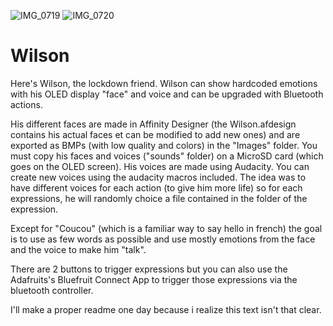 ![IMG_0719](https://user-images.githubusercontent.com/16622605/151033781-299a607c-4000-47ac-89de-97c09490417d.JPG)
![IMG_0720](https://user-images.githubusercontent.com/16622605/151033790-c610610b-68f3-4d07-8a57-fb2bb8657ca4.JPG)
# Wilson
Here's Wilson, the lockdown friend.
Wilson can show hardcoded emotions with his OLED display "face" and voice and can be upgraded with Bluetooth actions.

His different faces are made in Affinity Designer (the Wilson.afdesign contains his actual faces et can be modified to add new ones) and are exported as BMPs (with low quality and colors) in the "Images" folder.
You must copy his faces and voices ("sounds" folder) on a MicroSD card (which goes on the OLED screen).
His voices are made using Audacity.
You can create new voices using the audacity macros included.
The idea was to have different voices for each action (to give him more life) so for each expressions, he will randomly choice a file contained in the folder of the expression.

Except for "Coucou" (which is a familiar way to say hello in french) the goal is to use as few words as possible and use mostly emotions from the face and the voice to make him "talk".

There are 2 buttons to trigger expressions but you can also use the Adafruits's Bluefruit Connect App to trigger those expressions via the bluetooth controller.

I'll make a proper readme one day because i realize this text isn't that clear.
